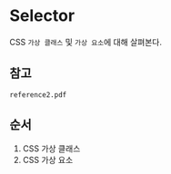 # Selector
CSS `가상 클래스` 및 `가상 요소`에 대해 살펴본다.

## 참고
`reference2.pdf`

## 순서
1. CSS 가상 클래스
2. CSS 가상 요소